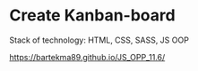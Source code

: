 # Create Kanban-board

Stack of technology: HTML, CSS, SASS, JS OOP

https://bartekma89.github.io/JS_OPP_11.6/
